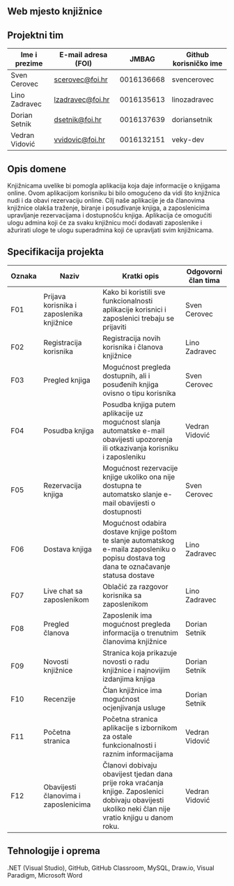 ## Web mjesto knjižnice


## Projektni tim

Ime i prezime | E-mail adresa (FOI) | JMBAG      | Github korisničko ime
------------  | ------------------- | -----      | ---------------------
Sven Cerovec  |   scerovec@foi.hr   | 0016136668 | svencerovec
Lino Zadravec |  lzadravec@foi.hr   | 0016135613 | linozadravec
Dorian Setnik |    dsetnik@foi.hr   | 0016137639 | doriansetnik
Vedran Vidović|   vvidovic@foi.hr   | 0016132151 | veky-dev

## Opis domene
Knjižnicama uvelike bi pomogla aplikacija koja daje informacije o knjigama online. Ovom aplikacijom korisniku bi bilo omogućeno da vidi što knjižnica nudi i da obavi rezervaciju online. Cilj naše aplikacije je da članovima knjižnice olakša traženje, biranje i posuđivanje knjiga, a zaposlenicima upravljanje rezervacijama i dostupnošću knjiga. Aplikacija će omogućiti ulogu admina koji će za svaku knjižnicu moći dodavati zaposlenike i ažurirati uloge te ulogu superadmina koji će upravljati svim knjižnicama. 

## Specifikacija projekta

Oznaka | Naziv | Kratki opis | Odgovorni član tima
------ | ----- | ----------- | -------------------
F01 | Prijava korisnika i zaposlenika knjižnice | Kako bi koristili sve funkcionalnosti aplikacije korisnici i zaposlenici trebaju se prijaviti | Sven Cerovec
F02 | Registracija korisnika | Registracija novih korisnika i članova knjižnice | Lino Zadravec
F03 | Pregled knjiga | Mogućnost pregleda dostupnih, ali i posuđenih knjiga ovisno o tipu korisnika | Sven Cerovec
F04 | Posudba knjiga | Posudba knjiga putem aplikacije uz mogućnost slanja automatske e-mail obavijesti upozorenja ili otkazivanja korisniku i zaposleniku | Vedran Vidović
F05 | Rezervacija knjiga | Mogućnost rezervacije knjige ukoliko ona nije dostupna te automatsko slanje e-mail obavijesti o dostupnosti | Sven Cerovec
F06 | Dostava knjiga | Mogućnost odabira dostave knjige poštom te slanje automatskog e-maila zaposleniku o popisu dostava tog dana te označavanje statusa dostave| Lino Zadravec
F07 | Live chat sa zaposlenikom | Oblačić za razgovor korisnika sa zaposlenikom | Lino Zadravec
F08 | Pregled članova | Zaposlenik ima mogućnost pregleda informacija o trenutnim članovima knjižnice | Dorian Setnik
F09 | Novosti knjižnice | Stranica koja prikazuje novosti o radu knjižnice i najnovijim izdanjima knjiga | Dorian Setnik
F10 | Recenzije | Član knjižnice ima mogućnost ocjenjivanja usluge | Dorian Setnik
F11 | Početna stranica | Početna stranica aplikacije s izbornikom za ostale funkcionalnosti i raznim informacijama | Vedran Vidović
F12 | Obavijesti članovima i zaposlenicima | Članovi dobivaju obavijest tjedan dana prije roka vraćanja knjige. Zaposlenici dobivaju obavijesti ukoliko neki član nije vratio knjigu u danom roku. | Vedran Vidović


## Tehnologije i oprema
.NET (Visual Studio), GitHub, GitHub Classroom, MySQL, Draw.io, Visual Paradigm, Microsoft Word
